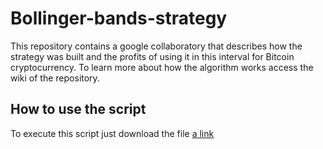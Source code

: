 # Bollinger-bands-strategy
This repository contains a google collaboratory that describes how the strategy was built and the profits of using it in this interval for Bitcoin cryptocurrency. To learn more about how the algorithm works access the wiki of the repository.

## How to use the script
To execute this script just download the file [a link](https://github.com/user/repo/blob/branch/other_file.md)
